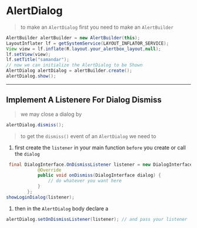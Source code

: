 # AlertDialog
> to make an `AlertDialog` first you need to make an `AlertBuilder`
```java
AlertBuilder alertBuilder = new AlertBuilder(this);
LayoutInflater lf = getSystemService(LAYOUT_INFLATOR_SERVICE);
View view = lf.inflate(R.layout.your_alertbox_layout,null);
lf.setView(view);
lf.setTitle("samandar");
// now we can initialize the AlertDialog to be Shown
AlertDialog alertDialog = alertBuilder.create();
alertDialog.show();
```


---
## Implement A Listenere For Dialog Dismiss
> we may close a dialog by
```java
alertDialog.dismiss();
```

> to get the `dismiss()` event of an `AlertDialog` we need to
1. first create the `listener` in your main function `before` you create or call the `dialog`
```java
 final DialogInterface.OnDismissListener listener = new DialogInterface.OnDismissListener() {
            @Override
            public void onDismiss(DialogInterface dialog) {
                // do whatever you want here
            }
        };
showLoginDialog(listener);
```
1. then in the `AlertDialog` body declare a
```java
alertDialog.setOnDismissListener(listener); // and pass your listener
```
